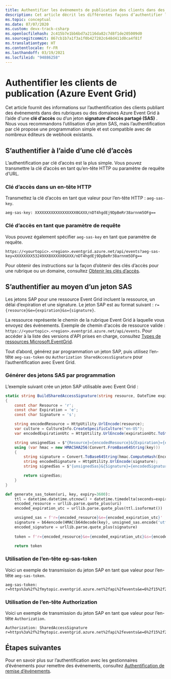 ```yaml
---
title: Authentifier les événements de publication des clients dans des rubriques ou des domaines personnalisés Event Grid
description: Cet article décrit les différentes façons d’authentifier les événements de publication des clients dans des rubriques personnalisées Event Grid.
ms.topic: conceptual
ms.date: 07/07/2020
ms.custom: devx-track-csharp
ms.openlocfilehash: 2c415b7e1bb6bd7a2116da82c7d8f1de205009d0
ms.sourcegitcommit: 867cb1b7a1f3a1f0b427282c648d411d0ca4f81f
ms.translationtype: HT
ms.contentlocale: fr-FR
ms.lasthandoff: 03/19/2021
ms.locfileid: "94886258"
---
```

# <a name="authenticate-publishing-clients-azure-event-grid"></a>Authentifier les clients de publication (Azure Event Grid)
Cet article fournit des informations sur l’authentification des clients publiant des événements dans des rubriques ou des domaines Azure Event Grid à l’aide d'une **clé d’accès** ou d’un jeton **signature d’accès partagé (SAS)** . Nous vous recommandons l’utilisation d’un jeton SAS, mais l’authentification par clé propose une programmation simple et est compatible avec de nombreux éditeurs de webhook existants.  

## <a name="authenticate-using-an-access-key"></a>S’authentifier à l’aide d’une clé d’accès
L’authentification par clé d’accès est la plus simple. Vous pouvez transmettre la clé d’accès en tant qu’en-tête HTTP ou paramètre de requête d’URL. 

### <a name="access-key-in-a-http-header"></a>Clé d’accès dans un en-tête HTTP
Transmettez la clé d’accès en tant que valeur pour l’en-tête HTTP : `aeg-sas-key`.

```
aeg-sas-key: XXXXXXXXXXXXXXXXXX0GXXX/nDT4hgdEj9DpBeRr38arnnm5OFg==
```

### <a name="access-key-as-a-query-parameter"></a>Clé d’accès en tant que paramètre de requête
Vous pouvez également spécifier `aeg-sas-key` en tant que paramètre de requête. 

```
https://<yourtopic>.<region>.eventgrid.azure.net/api/events?aeg-sas-key=XXXXXXXX53249XX8XXXXX0GXXX/nDT4hgdEj9DpBeRr38arnnm5OFg==
```

Pour obtenir des instructions sur la façon d’obtenir des clés d’accès pour une rubrique ou un domaine, consultez [Obtenir les clés d’accès](get-access-keys.md).

## <a name="authenticate-using-a-sas-token"></a>S’authentifier au moyen d’un jeton SAS
Les jetons SAP pour une ressource Event Grid incluent la ressource, un délai d’expiration et une signature. Le jeton SAP est au format suivant : `r={resource}&e={expiration}&s={signature}`.

La ressource représente le chemin de la rubrique Event Grid à laquelle vous envoyez des événements. Exemple de chemin d'accès de ressource valide : `https://<yourtopic>.<region>.eventgrid.azure.net/api/events`. Pour accéder à la liste des versions d'API prises en charge, consultez [Types de ressources Microsoft.EventGrid](/azure/templates/microsoft.eventgrid/allversions). 

Tout d’abord, générez par programmation un jeton SAP, puis utilisez l’en-tête `aeg-sas-token` ou `Authorization SharedAccessSignature` pour l’authentification avec Event Grid. 

### <a name="generate-sas-token-programmatically"></a>Générer des jetons SAS par programmation
L’exemple suivant crée un jeton SAP utilisable avec Event Grid :

```cs
static string BuildSharedAccessSignature(string resource, DateTime expirationUtc, string key)
{
    const char Resource = 'r';
    const char Expiration = 'e';
    const char Signature = 's';

    string encodedResource = HttpUtility.UrlEncode(resource);
    var culture = CultureInfo.CreateSpecificCulture("en-US");
    var encodedExpirationUtc = HttpUtility.UrlEncode(expirationUtc.ToString(culture));

    string unsignedSas = $"{Resource}={encodedResource}&{Expiration}={encodedExpirationUtc}";
    using (var hmac = new HMACSHA256(Convert.FromBase64String(key)))
    {
        string signature = Convert.ToBase64String(hmac.ComputeHash(Encoding.UTF8.GetBytes(unsignedSas)));
        string encodedSignature = HttpUtility.UrlEncode(signature);
        string signedSas = $"{unsignedSas}&{Signature}={encodedSignature}";

        return signedSas;
    }
}
```

```python
def generate_sas_token(uri, key, expiry=3600):
    ttl = datetime.datetime.utcnow() + datetime.timedelta(seconds=expiry)
    encoded_resource = urllib.parse.quote_plus(uri)
    encoded_expiration_utc = urllib.parse.quote_plus(ttl.isoformat())

    unsigned_sas = f'r={encoded_resource}&e={encoded_expiration_utc}'
    signature = b64encode(HMAC(b64decode(key), unsigned_sas.encode('utf-8'), sha256).digest())
    encoded_signature = urllib.parse.quote_plus(signature)
    
    token = f'r={encoded_resource}&e={encoded_expiration_utc}&s={encoded_signature}'

    return token
```

### <a name="using-aeg-sas-token-header"></a>Utilisation de l’en-tête eg-sas-token
Voici un exemple de transmission du jeton SAP en tant que valeur pour l’en-tête `aeg-sas-token`. 

```http
aeg-sas-token: r=https%3a%2f%2fmytopic.eventgrid.azure.net%2fapi%2fevents&e=6%2f15%2f2017+6%3a20%3a15+PM&s=XXXXXXXXXXXXX%2fBPjdDLOrc6THPy3tDcGHw1zP4OajQ%3d
```

### <a name="using-authorization-header"></a>Utilisation de l’en-tête Authorization
Voici un exemple de transmission du jeton SAP en tant que valeur pour l’en-tête `Authorization`. 

```http
Authorization: SharedAccessSignature r=https%3a%2f%2fmytopic.eventgrid.azure.net%2fapi%2fevents&e=6%2f15%2f2017+6%3a20%3a15+PM&s=XXXXXXXXXXXXX%2fBPjdDLOrc6THPy3tDcGHw1zP4OajQ%3d
```

## <a name="next-steps"></a>Étapes suivantes
Pour en savoir plus sur l’authentification avec les gestionnaires d’événements pour remettre des événements, consultez [Authentification de remise d’événements](security-authentication.md). 
